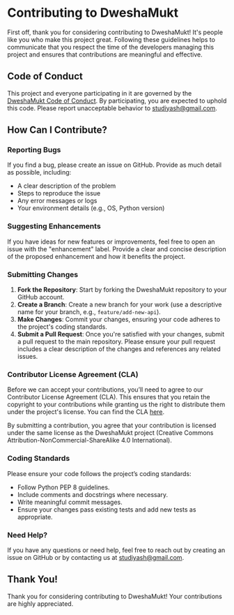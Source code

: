 # Contributing to DweshaMukt

First off, thank you for considering contributing to DweshaMukt! It's people like you who make this project great. Following these guidelines helps to communicate that you respect the time of the developers managing this project and ensures that contributions are meaningful and effective.

## Code of Conduct

This project and everyone participating in it are governed by the [DweshaMukt Code of Conduct](https://github.com/StudiYash/DweshaMukt/blob/main/CODE_OF_CONDUCT.md). By participating, you are expected to uphold this code. Please report unacceptable behavior to [studiyash@gmail.com](mailto:studiyash@gmail.com).

## How Can I Contribute?

### Reporting Bugs

If you find a bug, please create an issue on GitHub. Provide as much detail as possible, including:
- A clear description of the problem
- Steps to reproduce the issue
- Any error messages or logs
- Your environment details (e.g., OS, Python version)

### Suggesting Enhancements

If you have ideas for new features or improvements, feel free to open an issue with the "enhancement" label. Provide a clear and concise description of the proposed enhancement and how it benefits the project.

### Submitting Changes

1. **Fork the Repository**: Start by forking the DweshaMukt repository to your GitHub account.
2. **Create a Branch**: Create a new branch for your work (use a descriptive name for your branch, e.g., `feature/add-new-api`).
3. **Make Changes**: Commit your changes, ensuring your code adheres to the project's coding standards.
4. **Submit a Pull Request**: Once you're satisfied with your changes, submit a pull request to the main repository. Please ensure your pull request includes a clear description of the changes and references any related issues.

### Contributor License Agreement (CLA)

Before we can accept your contributions, you’ll need to agree to our Contributor License Agreement (CLA). This ensures that you retain the copyright to your contributions while granting us the right to distribute them under the project's license. You can find the CLA [here](https://github.com/StudiYash/DweshaMukt/blob/main/CLA.md).

By submitting a contribution, you agree that your contribution is licensed under the same license as the DweshaMukt project (Creative Commons Attribution-NonCommercial-ShareAlike 4.0 International).

### Coding Standards

Please ensure your code follows the project’s coding standards:
- Follow Python PEP 8 guidelines.
- Include comments and docstrings where necessary.
- Write meaningful commit messages.
- Ensure your changes pass existing tests and add new tests as appropriate.

### Need Help?

If you have any questions or need help, feel free to reach out by creating an issue on GitHub or by contacting us at [studiyash@gmail.com](mailto:studiyash@gmail.com).

## Thank You!

Thank you for considering contributing to DweshaMukt! Your contributions are highly appreciated.
